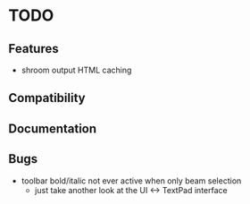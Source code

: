 TODO
====


## Features

- shroom output HTML caching


## Compatibility


## Documentation


## Bugs

- toolbar bold/italic not ever active when only beam selection
    - just take another look at the UI <-> TextPad interface